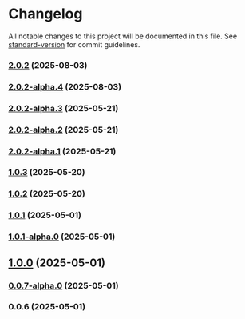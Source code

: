 # Changelog

All notable changes to this project will be documented in this file. See [standard-version](https://github.com/conventional-changelog/standard-version) for commit guidelines.

### [2.0.2](https://github.com/acrool/acrool-icon-symbols-cli/compare/v2.0.2-alpha.4...v2.0.2) (2025-08-03)

### [2.0.2-alpha.4](https://github.com/acrool/acrool-icon-symbols-cli/compare/v2.0.2-alpha.3...v2.0.2-alpha.4) (2025-08-03)

### [2.0.2-alpha.3](https://github.com/acrool/acrool-icon-symbols-cli/compare/v2.0.2-alpha.2...v2.0.2-alpha.3) (2025-05-21)

### [2.0.2-alpha.2](https://github.com/acrool/acrool-icon-symbols-cli/compare/v2.0.2-alpha.1...v2.0.2-alpha.2) (2025-05-21)

### [2.0.2-alpha.1](https://github.com/acrool/acrool-icon-symbols-cli/compare/v1.0.3...v2.0.2-alpha.1) (2025-05-21)

### [1.0.3](https://github.com/acrool/acrool-icon-symbols-cli/compare/v1.0.2...v1.0.3) (2025-05-20)

### [1.0.2](https://github.com/acrool/acrool-icon-symbols-cli/compare/v1.0.1...v1.0.2) (2025-05-20)

### [1.0.1](https://github.com/acrool/acrool-icon-symbols-cli/compare/v1.0.1-alpha.0...v1.0.1) (2025-05-01)

### [1.0.1-alpha.0](https://github.com/acrool/acrool-icon-symbols-cli/compare/v1.0.0...v1.0.1-alpha.0) (2025-05-01)

## [1.0.0](https://github.com/acrool/acrool-icon-symbols-cli/compare/v0.0.7-alpha.0...v1.0.0) (2025-05-01)

### [0.0.7-alpha.0](https://github.com/acrool/acrool-icon-symbols-cli/compare/v0.0.6...v0.0.7-alpha.0) (2025-05-01)

### 0.0.6 (2025-05-01)
